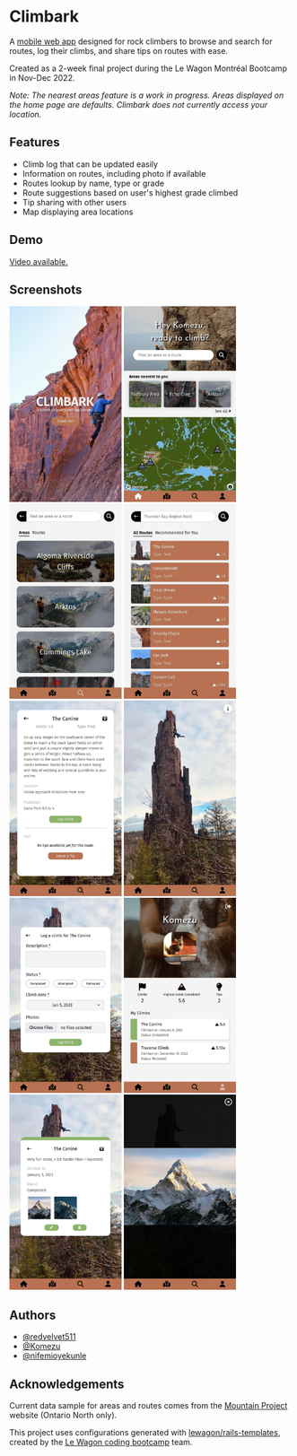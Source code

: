 # Climbark

A [mobile web app](http://www.climbark.com) designed for rock climbers to browse and search for routes, log their climbs, and share tips on routes with ease.

Created as a 2-week final project during the Le Wagon Montréal Bootcamp in Nov-Dec 2022.

*Note: The nearest areas feature is a work in progress. Areas displayed on the home page are defaults. Climbark does not currently access your location.*

## Features

- Climb log that can be updated easily
- Information on routes, including photo if available
- Routes lookup by name, type or grade
- Route suggestions based on user's highest grade climbed
- Tip sharing with other users
- Map displaying area locations

## Demo

[Video available.](https://youtu.be/3jZFHTANuRQ?t=2875)

## Screenshots

<img src="app/assets/images/ss1.png" width="200"> <img src="app/assets/images/ss2.png" width="200"> <img src="app/assets/images/ss4.png" width="200"> <img src="app/assets/images/ss5.png" width="200"> <img src="app/assets/images/ss6.png" width="200"> <img src="app/assets/images/ss7.png" width="200"> <img src="app/assets/images/ss8.png" width="200"> <img src="app/assets/images/ss11.png" width="200"> <img src="app/assets/images/ss12.png" width="200"> <img src="app/assets/images/ss13.png" width="200">

## Authors

- [@redvelvet511](https://github.com/redvelvet511)
- [@Komezu](https://github.com/Komezu)
- [@nifemioyekunle](https://github.com/nifemioyekunle)

## Acknowledgements

Current data sample for areas and routes comes from the [Mountain Project](https://www.mountainproject.com/area/118724037/ontario-north-bouldering-and-rock) website (Ontario North only).

This project uses configurations generated with [lewagon/rails-templates](https://github.com/lewagon/rails-templates), created by the [Le Wagon coding bootcamp](https://www.lewagon.com) team.
